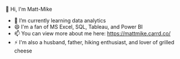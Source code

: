👋 Hi, I'm Matt-Mike

- 🌱 I’m currently learning data analytics
- 😄 I'm a fan of MS Excel, SQL, Tableau, and Power BI
- 📫 You can view more about me here: https://mattmike.carrd.co/
- ⚡ I'm also a husband, father, hiking enthusiast, and lover of grilled cheese
